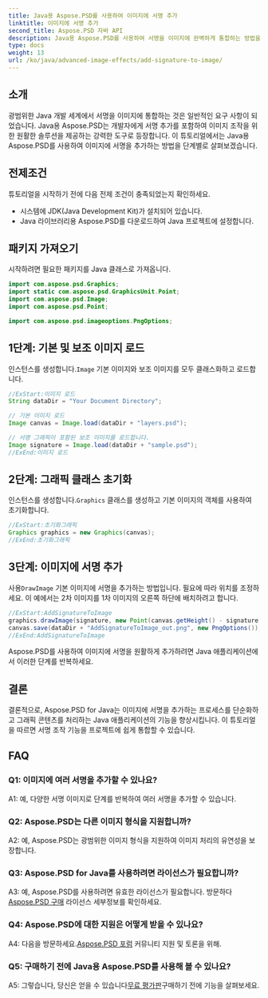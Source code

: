```yaml
---
title: Java용 Aspose.PSD를 사용하여 이미지에 서명 추가
linktitle: 이미지에 서명 추가
second_title: Aspose.PSD 자바 API
description: Java용 Aspose.PSD를 사용하여 서명을 이미지에 완벽하게 통합하는 방법을 살펴보세요. 단계별 가이드에 따라 필요한 패키지를 가져오고 Java 애플리케이션의 그래픽 기능을 향상하세요.
type: docs
weight: 13
url: /ko/java/advanced-image-effects/add-signature-to-image/
---
```

## 소개

광범위한 Java 개발 세계에서 서명을 이미지에 통합하는 것은 일반적인 요구 사항이 되었습니다. Java용 Aspose.PSD는 개발자에게 서명 추가를 포함하여 이미지 조작을 위한 원활한 솔루션을 제공하는 강력한 도구로 등장합니다. 이 튜토리얼에서는 Java용 Aspose.PSD를 사용하여 이미지에 서명을 추가하는 방법을 단계별로 살펴보겠습니다.

## 전제조건

튜토리얼을 시작하기 전에 다음 전제 조건이 충족되었는지 확인하세요.

- 시스템에 JDK(Java Development Kit)가 설치되어 있습니다.
- Java 라이브러리용 Aspose.PSD를 다운로드하여 Java 프로젝트에 설정합니다.

## 패키지 가져오기

시작하려면 필요한 패키지를 Java 클래스로 가져옵니다.

```java
import com.aspose.psd.Graphics;
import static com.aspose.psd.GraphicsUnit.Point;
import com.aspose.psd.Image;
import com.aspose.psd.Point;

import com.aspose.psd.imageoptions.PngOptions;
```

## 1단계: 기본 및 보조 이미지 로드

 인스턴스를 생성합니다.`Image` 기본 이미지와 보조 이미지를 모두 클래스화하고 로드합니다.

```java
//ExStart:이미지 로드
String dataDir = "Your Document Directory";

// 기본 이미지 로드
Image canvas = Image.load(dataDir + "layers.psd");

// 서명 그래픽이 포함된 보조 이미지를 로드합니다.
Image signature = Image.load(dataDir + "sample.psd");
//ExEnd:이미지 로드
```

## 2단계: 그래픽 클래스 초기화

 인스턴스를 생성합니다.`Graphics` 클래스를 생성하고 기본 이미지의 객체를 사용하여 초기화합니다.

```java
//ExStart:초기화그래픽
Graphics graphics = new Graphics(canvas);
//ExEnd:초기화그래픽
```

## 3단계: 이미지에 서명 추가

 사용`DrawImage` 기본 이미지에 서명을 추가하는 방법입니다. 필요에 따라 위치를 조정하세요. 이 예에서는 2차 이미지를 1차 이미지의 오른쪽 하단에 배치하려고 합니다.

```java
//ExStart:AddSignatureToImage
graphics.drawImage(signature, new Point(canvas.getHeight() - signature.getHeight(), canvas.getWidth() - signature.getWidth()));
canvas.save(dataDir + "AddSignatureToImage_out.png", new PngOptions());
//ExEnd:AddSignatureToImage
```

Aspose.PSD를 사용하여 이미지에 서명을 원활하게 추가하려면 Java 애플리케이션에서 이러한 단계를 반복하세요.

## 결론

결론적으로, Aspose.PSD for Java는 이미지에 서명을 추가하는 프로세스를 단순화하고 그래픽 콘텐츠를 처리하는 Java 애플리케이션의 기능을 향상시킵니다. 이 튜토리얼을 따르면 서명 조작 기능을 프로젝트에 쉽게 통합할 수 있습니다.

## FAQ

### Q1: 이미지에 여러 서명을 추가할 수 있나요?

A1: 예, 다양한 서명 이미지로 단계를 반복하여 여러 서명을 추가할 수 있습니다.

### Q2: Aspose.PSD는 다른 이미지 형식을 지원합니까?

A2: 예, Aspose.PSD는 광범위한 이미지 형식을 지원하여 이미지 처리의 유연성을 보장합니다.

### Q3: Aspose.PSD for Java를 사용하려면 라이선스가 필요합니까?

 A3: 예, Aspose.PSD를 사용하려면 유효한 라이선스가 필요합니다. 방문하다[Aspose.PSD 구매](https://purchase.aspose.com/buy) 라이선스 세부정보를 확인하세요.

### Q4: Aspose.PSD에 대한 지원은 어떻게 받을 수 있나요?

 A4: 다음을 방문하세요.[Aspose.PSD 포럼](https://forum.aspose.com/c/psd/34) 커뮤니티 지원 및 토론을 위해.

### Q5: 구매하기 전에 Java용 Aspose.PSD를 사용해 볼 수 있나요?

 A5: 그렇습니다, 당신은 얻을 수 있습니다[무료 평가판](https://releases.aspose.com/)구매하기 전에 기능을 살펴보세요.
